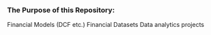 ### The Purpose of this Repository:

Financial Models (DCF etc.)
Financial Datasets
Data analytics projects

